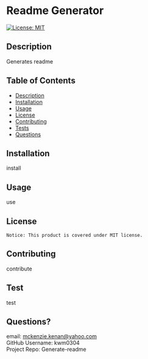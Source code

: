 # Readme Generator

  [![License: MIT](https://img.shields.io/badge/License-MIT-yellow.svg)](https://opensource.org/licenses/MIT)

  ## Description
  Generates readme
      
  ## Table of Contents
  - [Description](#description)
  - [Installation](#installation)
  - [Usage](#usage)
  - [License](#license)
  - [Contributing](#contributing)
  - [Tests](#tests)
  - [Questions](#questions)
  
  ## Installation

  install
      
  ## Usage
  use

  ## License

    Notice: This product is covered under MIT license.

  ## Contributing

  contribute
        
  ## Test

  test
        
  ## Questions?

  email: mckenzie.kenan@yahoo.com<br>
  GitHub Username: kwm0304<br>
  Project Repo: Generate-readme